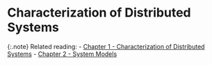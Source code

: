 # Characterization of Distributed Systems

{:.note}
Related reading:
    - [Chapter 1 - Characterization of Distributed Systems](../chapter-1/index.md)
    - [Chapter 2 - System Models](../chapter-2/index.md)

